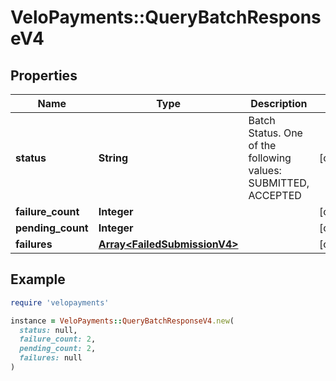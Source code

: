 # VeloPayments::QueryBatchResponseV4

## Properties

| Name | Type | Description | Notes |
| ---- | ---- | ----------- | ----- |
| **status** | **String** | Batch Status. One of the following values: SUBMITTED, ACCEPTED | [optional] |
| **failure_count** | **Integer** |  | [optional] |
| **pending_count** | **Integer** |  | [optional] |
| **failures** | [**Array&lt;FailedSubmissionV4&gt;**](FailedSubmissionV4.md) |  | [optional] |

## Example

```ruby
require 'velopayments'

instance = VeloPayments::QueryBatchResponseV4.new(
  status: null,
  failure_count: 2,
  pending_count: 2,
  failures: null
)
```

